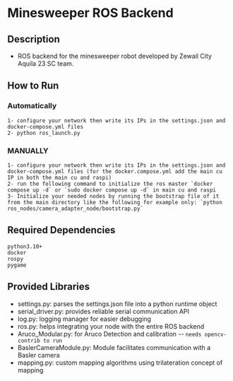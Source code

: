# Minesweeper ROS Backend

## Description
- ROS backend for the minesweeper robot developed by Zewail City Aquila 23 SC team.

## How to Run
### Automatically
```
1- configure your network then write its IPs in the settings.json and docker-compose.yml files
2- python ros_launch.py
```
### MANUALLY
```
1- configure your network then write its IPs in the settings.json and docker-compose.yml files (for the docker.compose.yml add the main cu IP in both the main cu and raspi)
2- run the following command to initialize the ros master `docker compose up -d` or `sudo docker compose up -d` in main cu and raspi
3- Initialize your needed nodes by running the bootstrap file of it from the main directory like the following for example only: `python ros_nodes/camera_adapter_node/bootstrap.py`
``` 

## Required Dependencies
```
python3.10+
docker
rospy
pygame
```

## Provided Libraries
- settings.py: parses the settings.json file into a python runtime object
- serial_driver.py: provides reliable serial communication API
- log.py: logging manager for easier debugging
- ros.py: helps integrating your node with the entire ROS backend
- Aruco_Modular.py: for Aruco Detection and calibration -- `needs opencv-contrib to run`
- BaslerCameraModule.py: Module facilitates communication with a Basler camera
- mapping.py: custom mapping algorithms using trilateration concept of mapping